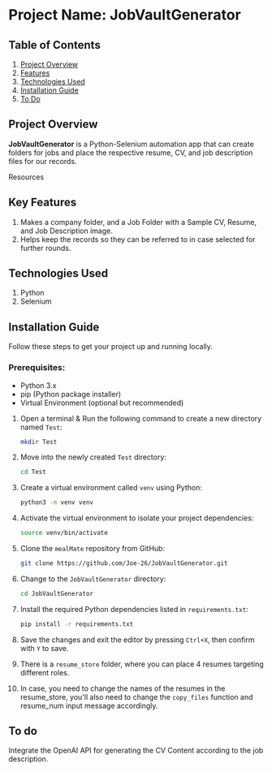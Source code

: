 # Project Name: **JobVaultGenerator**

## Table of Contents

1. [Project Overview](#project-overview)
2. [Features](#key-features)
3. [Technologies Used](#technologies-used)
4. [Installation Guide](#installation-guide)
5. [To Do](#to-do)

## Project Overview

**JobVaultGenerator** is a Python-Selenium automation app that can create folders for jobs and place the respective resume, CV, and job description files for our records.

Resources


## Key Features
1. Makes a company folder, and a Job Folder with a Sample CV, Resume, and Job Description image.
2. Helps keep the records so they can be referred to in case selected for further rounds.

## Technologies Used
1. Python
2. Selenium

## Installation Guide
Follow these steps to get your project up and running locally.

### Prerequisites:
- Python 3.x
- pip (Python package installer)
- Virtual Environment (optional but recommended)

1. Open a terminal & Run the following command to create a new directory named `Test`:
   ```bash
   mkdir Test
   ```

2. Move into the newly created `Test` directory:
   ```bash
   cd Test
   ```

3. Create a virtual environment called `venv` using Python:
   ```bash
   python3 -m venv venv
   ```

4. Activate the virtual environment to isolate your project dependencies:
   ```bash
   source venv/bin/activate
   ```

5. Clone the `mealMate` repository from GitHub:
   ```bash
   git clone https://github.com/Joe-26/JobVaultGenerator.git
   ```

6. Change to the `JobVaultGenerator` directory:
   ```bash
   cd JobVaultGenerator
   ```

7. Install the required Python dependencies listed in `requirements.txt`:
   ```bash
   pip install -r requirements.txt
   ```

8. Save the changes and exit the editor by pressing `Ctrl+X`, then confirm with `Y` to save.
9. There is a `resume_store` folder, where you can place 4 resumes targeting different roles.
10. In case, you need to change the names of the resumes in the resume_store, you'll also need to change the `copy_files` function and resume_num input message accordingly.

## To do
Integrate the OpenAI API for generating the CV Content according to the job description.
